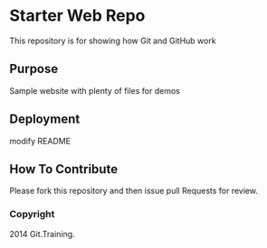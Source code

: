 # Starter Web Repo

This repository is for showing how Git and GitHub work

## Purpose

Sample website with plenty of files for demos

## Deployment
modify README

## How To Contribute

Please fork this repository and then issue pull Requests for review.

### Copyright

2014 Git.Training.